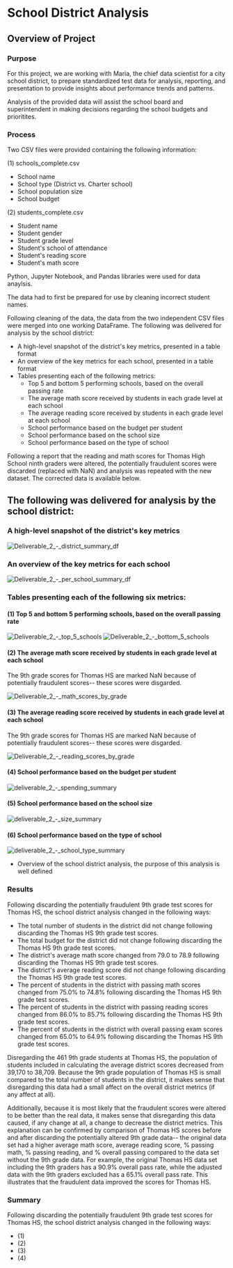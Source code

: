 # School District Analysis

## Overview of Project

### Purpose

For this project, we are working with Maria, the chief data scientist for a city school district, to prepare standardized test data for analysis, reporting, and presentation to provide insights about performance trends and patterns.

Analysis of the provided data will assist the school board and superintendent in making decisions regarding the school budgets and prioritites.

### Process

Two CSV files were provided containing the following information:

(1) schools_complete.csv
- School name
- School type (District vs. Charter school)
- School population size
- School budget

(2) students_complete.csv
- Student name
- Student gender
- Student grade level
- Student's school of attendance
- Student's reading score
- Student's math score

Python, Jupyter Notebook, and Pandas libraries were used for data anaylsis.

The data had to first be prepared for use by cleaning incorrect student names.

Following cleaning of the data, the data from the two independent CSV files were merged into one working DataFrame. The following was delivered for analysis by the school district:

- A high-level snapshot of the district's key metrics, presented in a table format
- An overview of the key metrics for each school, presented in a table format
- Tables presenting each of the following metrics:
  - Top 5 and bottom 5 performing schools, based on the overall passing rate
  - The average math score received by students in each grade level at each school
  - The average reading score received by students in each grade level at each school
  - School performance based on the budget per student
  - School performance based on the school size 
  - School performance based on the type of school

Following a report that the reading and math scores for Thomas High School ninth graders were altered, the potentially fraudulent scores were discarded (replaced with NaN) and analysis was repeated with the new dataset. The corrected data is available below.

## The following was delivered for analysis by the school district:

### A high-level snapshot of the district's key metrics

![Deliverable_2_-_district_summary_df](https://github.com/cewarkentin/School_District_Analysis/blob/main/Images/Deliverable%202%20-%20district%20summary%20df.png)

### An overview of the key metrics for each school

![Deliverable_2_-_per_school_summary_df](https://github.com/cewarkentin/School_District_Analysis/blob/main/Images/Deliverable%202%20-%20per%20school%20summary%20df.png)

### Tables presenting each of the following six metrics:

#### (1) Top 5 and bottom 5 performing schools, based on the overall passing rate

![Deliverable_2_-_top_5_schools](https://github.com/cewarkentin/School_District_Analysis/blob/main/Images/Deliverable%202%20-%20top%205%20schools.png)
![Deliverable_2_-_bottom_5_schools](https://github.com/cewarkentin/School_District_Analysis/blob/main/Images/Deliverable%202%20-%20bottom%205%20schools.png)

#### (2) The average math score received by students in each grade level at each school

The 9th grade scores for Thomas HS are marked NaN because of potentially fraudulent scores-- these scores were disgarded.

![Deliverable_2_-_math_scores_by_grade](https://github.com/cewarkentin/School_District_Analysis/blob/main/Images/Deliverable%202%20-%20math%20scores%20by%20grade.png)

#### (3) The average reading score received by students in each grade level at each school

The 9th grade scores for Thomas HS are marked NaN because of potentially fraudulent scores-- these scores were disgarded.

![Deliverable_2_-_reading_scores_by_grade](https://github.com/cewarkentin/School_District_Analysis/blob/main/Images/Deliverable%202%20-%20reading%20scores%20by%20grade.png)

#### (4) School performance based on the budget per student

![deliverable_2_-_spending_summary](https://github.com/cewarkentin/School_District_Analysis/blob/main/Images/deliverable%202%20-%20spending%20summary.png)

#### (5) School performance based on the school size 

![deliverable_2_-_size_summary](https://github.com/cewarkentin/School_District_Analysis/blob/main/Images/deliverable%202%20-%20size%20summary.png)

#### (6) School performance based on the type of school

![deliverable_2_-_school_type_summary](https://github.com/cewarkentin/School_District_Analysis/blob/main/Images/deliverable%202%20-%20school%20type%20summary.png)

- Overview of the school district analysis, the purpose of this analysis is well defined

### Results

Following discarding the potentially fraudulent 9th grade test scores for Thomas HS, the school district analysis changed in the following ways:
 - The total number of students in the district did not change following discarding the Thomas HS 9th grade test scores.
 - The total budget for the district did not change following discarding the Thomas HS 9th grade test scores.
 - The district's average math score changed from 79.0 to 78.9 following discarding the Thomas HS 9th grade test scores.
 - The district's average reading score did not change following discarding the Thomas HS 9th grade test scores.
 - The percent of students in the district with passing math scores changed from 75.0% to 74.8% following discarding the Thomas HS 9th grade test scores.
 - The percent of students in the district with passing reading scores changed from 86.0% to 85.7% following discarding the Thomas HS 9th grade test scores.
 - The percent of students in the district with overall passing exam scores changed from 65.0% to 64.9% following discarding the Thomas HS 9th grade test scores.

Disregarding the 461 9th grade students at Thomas HS, the population of students included in calculating the average district scores decreased from 39,170 to 38,709. Because the 9th grade population of Thomas HS is small compared to the total number of students in the district, it makes sense that disregarding this data had a small affect on the overall district metrics (if any affect at all).

Additionally, because it is most likely that the fraudulent scores were altered to be better than the real data, it makes sense that disregarding this data caused, if any change at all, a change to decrease the district metrics. This explanation can be confirmed by comparison of Thomas HS scores before and after discarding the potentially altered 9th grade data-- the original data set had a higher average math score, average reading score, % passing math, % passing reading, and % overall passing compared to the data set without the 9th grade data. For example, the original Thomas HS data set including the 9th graders has a 90.9% overall pass rate, while the adjusted data with the 9th graders excluded has a 65.1% overall pass rate. This illustrates that the fraudulent data improved the scores for Thomas HS.

### Summary

Following discarding the potentially fraudulent 9th grade test scores for Thomas HS, the school district analysis changed in the following ways:
 - (1)
 - (2)
 - (3) 
 - (4) 
